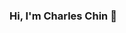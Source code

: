 ### Hi, I'm Charles Chin 👋

<span style="display:none;">
![visitors](https://visitor-badge.glitch.me/badge?page_id=eallion.eallion)
</span>
